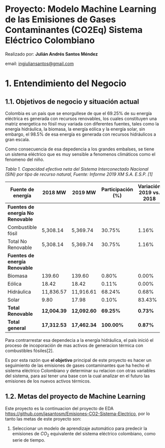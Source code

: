 # **Proyecto: Modelo Machine Learning de las Emisiones de Gases Contaminantes (CO2Eq) Sistema Eléctrico Colombiano**

Realizado por: **Julián Andrés Santos Méndez**

email: ingjuliansantos@gmail.com

# **1. Entendimiento del Negocio**
## **1.1. Objetivos de negocio y situación actual**
Colombia es un país que se enorgullese de que el 69.25% de su energía eléctrica es generada con recursos renovables, los cuales constituyen una matriz energetica no fósil muy variada con diferentes fuentes, tales como la energía hidráulica, la biomasa, la energía eólica y la energía solar, sin embargo, el 98.5% de esa energía es generada con recursos hidráulicos a gran escala. 

Como consecuencia de esa depedencia a los grandes embalses, se tiene un sistema eléctrico que es muy sensible a fenomenos climáticos como el fenomeno del niño.

*Tabla 1. Capacidad efectiva neta del Sistema Interconectado Nacional (SIN) por tipo de recurso natural, Fuente: Informe 2019 XM S.A. E.S.P. [1]*

| Fuente de energía               | 2018 MW   | 2019 MW   | Participación (%) | Variación 2019 vs. 2018 |
|---------------------------------|-----------|-----------|-------------------|-------------------------|
| **Fuentes de energía No Renovable**
| Combustible fósil               | 5,308.14  | 5,369.74  | 30.75%            | 1.16%                   |
| Total No Renovable              | 5,308.14  | 5,369.74  | 30.75%            | 1.16%                   |
| **Fuentes de energía Renovable**    
| Biomasa                         | 139.60    | 139.60    | 0.80%             | 0.00%                   |
| Eólica                          | 18.42     | 18.42     | 0.11%             | 0.00%                   |
| Hidráulica                      | 11,836.57 | 11,916.61 | 68.24%            | 0.68%                   |
| Solar                           | 9.80      | 17.98     | 0.10%             | 83.43%                  |
| **Total Renovable**                 | **12,004.39** | **12,092.60** | **69.25%**           | **0.73%**                   |
| **Total general**                  | **17,312.53** | **17,462.34** | **100.00%**           | **0.87%**                   |

Para contrarrestar esa dependecia a la energía hidráulica, el país inició el proceso de incoporación de mas activos de generacion térmica con combustibles fósiles[2].

Es por esta razón que **el objetivo** principal de este proyecto es hacer un seguimiento de las emisiones de gases contaminantes que ha hecho el sistema eléctrico Colombiano y determinar su relacion con otras variables del sistema, para así tener una base con la cual analizar en el futuro las emisiones de los nuevos activos térmicos.

## **1.2. Metas del proyecto de Machine Learning**
Este proyecto es la continuacion del proyecto de EDA <https://github.com/jasantosm/Emisiones-CO2-Sistema-Electrico>, por lo tanto las metas de este proyecto son:
1. Seleccionar un modelo de aprendizaje automático para predecir la emisiones de $CO_2$ equivalente del sistema eléctrico colombiano, como serie de tiempo.